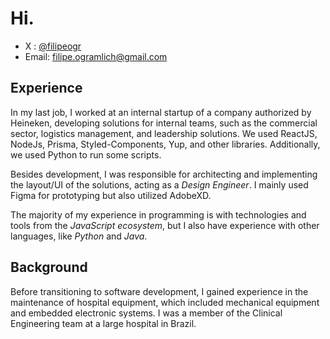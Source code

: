 # Hi.

- X : [@filipeogr](https://x.com/filipeogr)
- Email: filipe.ogramlich@gmail.com

## Experience

In my last job, I worked at an internal startup of a company authorized by Heineken, developing solutions for internal teams, such as the commercial sector, logistics management, and leadership solutions. We used ReactJS, NodeJs, Prisma, Styled-Components, Yup, and other libraries. Additionally, we used Python to run some scripts.

Besides development, I was responsible for architecting and implementing the layout/UI of the solutions, acting as a *Design Engineer*. I mainly used Figma for prototyping but also utilized AdobeXD.

The majority of my experience in programming is with technologies and tools from the *JavaScript ecosystem*, but I also have experience with other languages, like *Python* and *Java*.

## Background

Before transitioning to software development, I gained experience in the maintenance of hospital equipment, which included mechanical equipment and embedded electronic systems. I was a member of the Clinical Engineering team at a large hospital in Brazil.
